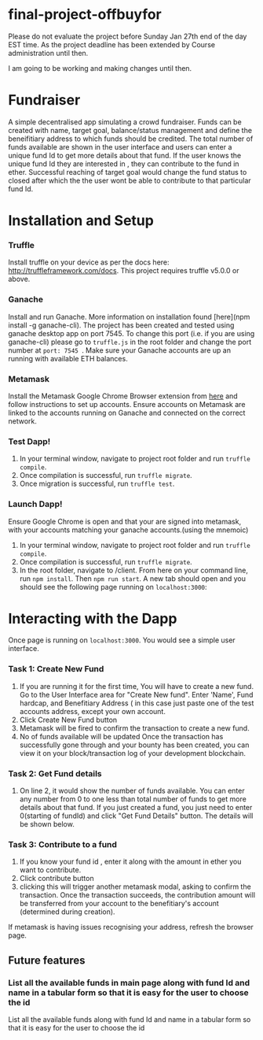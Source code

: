 # final-project-offbuyfor

Please do not evaluate the project before Sunday Jan 27th end of the day EST time. As the project deadline has been extended by Course administration until then. 

I am going to be working and making changes until then.

# Fundraiser
A simple decentralised app simulating a crowd fundraiser. Funds can be created with name, target goal, balance/status management and define the beneifitiary address to which funds should be credited. The total number of funds available are shown in the user interface and users can enter a unique fund Id to get more details about that fund. If the user knows the unique fund Id they are interested in , they can contribute to the fund in ether. Successful reaching of target goal would change the fund status to closed after which the the user wont be able to contribute to that particular fund Id.

# Installation and Setup

### Truffle
Install truffle on your device as per the docs here: http://truffleframework.com/docs. This project requires truffle v5.0.0 or above.

### Ganache
Install and run Ganache. More information on installation found [here](npm install -g ganache-cli).
The project has been created and tested using ganache desktop app on port 7545. To change this port (i.e. if you are using ganache-cli) please go to ```truffle.js``` in the root folder and change the port number at ```port: 7545 ```. Make sure your Ganache accounts are up an running with available ETH balances.

### Metamask
Install the Metamask Google Chrome Browser extension from [here](https://chrome.google.com/webstore/detail/metamask/nkbihfbeogaeaoehlefnkodbefgpgknn?hl=en) and follow instructions to set up accounts. Ensure accounts on Metamask are linked to the accounts running on Ganache and connected on the correct network.

### Test Dapp!
1. In your terminal window, navigate to project root folder and run ```truffle compile```.
2.  Once compilation is successful, run ```truffle migrate```.
3. Once migration is successful, run ```truffle test```.

### Launch Dapp!
Ensure Google Chrome is open and that your are signed into metamask, with your accounts matching your ganache accounts.(using the mnemoic)
1. In your terminal window, navigate to project root folder and run ```truffle compile```.
2.  Once compilation is successful, run ```truffle migrate```.
3. In the root folder, navigate to /client. From here on your command line, run ```npm install```. Then ```npm run start```. A new tab should open and you should see the following page running on ```localhost:3000```:


# Interacting with the Dapp

Once page is running on ```localhost:3000```. You would see a simple user interface. 
### Task 1: Create New Fund

1. If you are running it for the first time, You will have to create a new fund. Go to the User Interface area for "Create New fund". Enter 'Name', Fund hardcap, and Benefitiary Address ( in this case just paste one of the test accounts address, except your own account. 
2. Click Create New Fund button 
3. Metamask will be fired to confirm the transaction to create a new fund.
4. No of funds available will be updated
Once the transaction has successfully gone through and your bounty has been created, you can view it on your block/transaction log of your development blockchain.

### Task 2: Get Fund details
1. On line 2, it would show the number of funds available. You can enter any number from 0 to one less than total number of funds to get more details about that fund. If you just created a fund, you just need to enter 0(starting of fundId) and click "Get Fund Details" button.  The details will be shown below.

### Task 3: Contribute to a fund
1. If you know your fund id , enter it along with the amount in ether you want to contribute. 
2. Click contribute button 
3. clicking this will trigger another metamask modal, asking to confirm the transaction. Once the transaction succeeds, the contribution  amount will be transferred from your account to the benefitiary's account (determined during creation).

If metamask is having issues recognising your address, refresh the browser page.

## Future features
### List all the available funds in main page along with fund Id and name in a tabular form so that it is easy for the user to choose the id
List all the available funds along with fund Id and name in a tabular form so that it is easy for the user to choose the id

